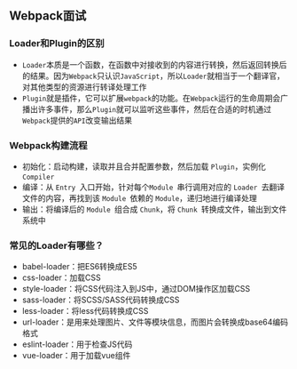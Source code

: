 ## Webpack面试

### Loader和Plugin的区别

- `Loader`本质是一个函数，在函数中对接收到的内容进行转换，然后返回转换后的结果。因为`Webpack`只认识`JavaScript`，所以`Loader`就相当于一个翻译官，对其他类型的资源进行转译处理工作
- `Plugin`就是插件，它可以扩展`webpack`的功能。在`Webpack`运行的生命周期会广播出许多事件，那么`Plugin`就可以监听这些事件，然后在合适的时机通过`Webpack`提供的`API`改变输出结果

### Webpack构建流程

- 初始化：启动构建，读取并且合并配置参数，然后加载 `Plugin`，实例化 `Compiler`
- 编译：从 `Entry `入口开始，针对每个`Module `串行调用对应的 `Loader `去翻译文件的内容，再找到该 `Module `依赖的 `Module`，递归地进行编译处理
- 输出：将编译后的 `Module `组合成 `Chunk`，将 `Chunk `转换成文件，输出到文件系统中

### 常见的Loader有哪些？

- babel-loader：把ES6转换成ES5
- css-loader：加载CSS
- style-loader：将CSS代码注入到JS中，通过DOM操作区加载CSS
- sass-loader：将SCSS/SASS代码转换成CSS
- less-loader：将less代码转换成CSS
- url-loader：是用来处理图片、文件等模块信息，而图片会转换成base64编码格式
- eslint-loader：用于检查JS代码
- vue-loader：用于加载vue组件